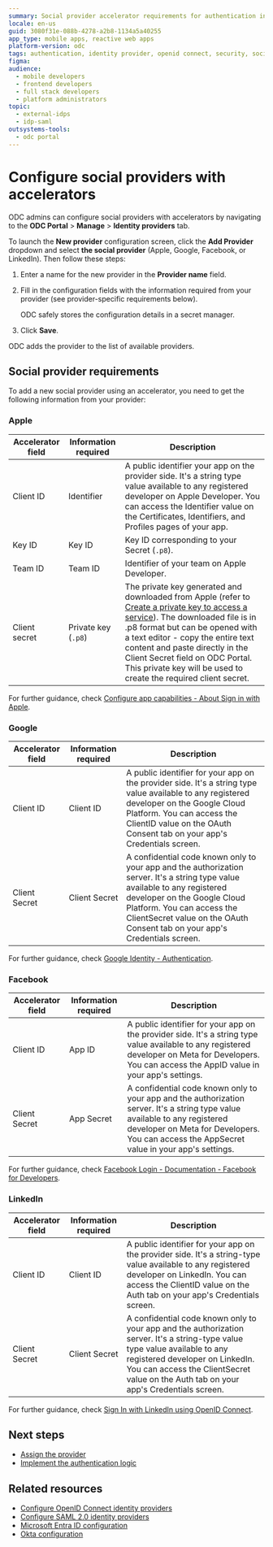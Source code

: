 ```yaml
---
summary: Social provider accelerator requirements for authentication in OutSystems Developer Cloud (ODC).
locale: en-us
guid: 3080f31e-088b-4278-a2b8-1134a5a40255
app_type: mobile apps, reactive web apps
platform-version: odc
tags: authentication, identity provider, openid connect, security, social login
figma:
audience:
  - mobile developers
  - frontend developers
  - full stack developers
  - platform administrators
topic:
  - external-idps
  - idp-saml
outsystems-tools:
  - odc portal
---
```


# Configure social providers with accelerators

ODC admins can configure social providers with accelerators by navigating to the **ODC Portal** > **Manage** > **Identity providers** tab.

To launch the **New provider** configuration screen, click the **Add Provider** dropdown and select **the social provider** (Apple, Google, Facebook, or LinkedIn). Then follow these steps:

1. Enter a name for the new provider in the **Provider name** field.

1. Fill in the configuration fields with the information required from your provider (see provider-specific requirements below).

    <div class="info" markdown="1">

    ODC safely stores the configuration details in a secret manager.

    </div>

1. Click **Save**. 

ODC adds the provider to the list of available providers.

## Social provider requirements

To add a new social provider using an accelerator, you need to get the following information from your provider:

### Apple

Accelerator field | Information required | Description
---|---|---
Client ID | Identifier | A public identifier your app on the provider side. It's a string type value available to any registered developer on Apple Developer. You can access the Identifier value on the Certificates, Identifiers, and Profiles pages of your app.
Key ID | Key ID | Key ID corresponding to your Secret (`.p8`).
Team ID | Team ID | Identifier of your team on Apple Developer.
Client secret | Private key (`.p8`) | The private key generated and downloaded from Apple (refer to [Create a private key to access a service](https://developer.apple.com/help/account/manage-keys/create-a-private-key)). The downloaded file is in .p8 format but can be opened with a text editor - copy the entire text content and paste directly in the Client Secret field on ODC Portal. This private key will be used to create the required client secret.

For further guidance, check [Configure app capabilities - About Sign in with Apple](https://developer.apple.com/help/account/configure-app-capabilities/about-sign-in-with-apple).

### Google

Accelerator field | Information required | Description
---|---|---
Client ID | Client ID | A public identifier for your app on the provider side. It's a string type value available to any registered developer on the Google Cloud Platform. You can access the ClientID value on the OAuth Consent tab on your app's Credentials screen.
Client Secret | Client Secret | A confidential code known only to your app and the authorization server. It's a string type value available to any registered developer on the Google Cloud Platform. You can access the ClientSecret value on the OAuth Consent tab on your app's Credentials screen.

For further guidance, check [Google Identity - Authentication](https://developers.google.com/identity/gsi/web/guides/overview).

### Facebook

Accelerator field | Information required | Description
---|---|---
Client ID | App ID | A public identifier for your app on the provider side. It's a string type value available to any registered developer on Meta for Developers. You can access the AppID value in your app's settings.
Client Secret | App Secret | A confidential code known only to your app and the authorization server. It's a string type value available to any registered developer on Meta for Developers. You can access the AppSecret value in your app's settings.

For further guidance, check [Facebook Login - Documentation - Facebook for Developers](https://developers.facebook.com/docs/facebook-login/).

### LinkedIn

Accelerator field | Information required | Description
---|---|---
Client ID | Client ID | A public identifier for your app on the provider side. It's a string-type value available to any registered developer on LinkedIn. You can access the ClientID value on the Auth tab on your app's Credentials screen.
Client Secret | Client Secret | A confidential code known only to your app and the authorization server. It's a string-type value type value available to any registered developer on LinkedIn. You can access the ClientSecret value on the Auth tab on your app's Credentials screen.

For further guidance, check [Sign In with LinkedIn using OpenID Connect](https://learn.microsoft.com/en-us/linkedin/consumer/integrations/self-serve/sign-in-with-linkedin-v2).

## Next steps

* [Assign the provider](intro.md#assign-an-external-idp) 
* [Implement the authentication logic](apps.md)

## Related resources

* [Configure OpenID Connect identity providers](configure-openid-connect.md)
* [Configure SAML 2.0 identity providers](configure-saml2.md)
* [Microsoft Entra ID configuration](azure-ad.md)
* [Okta configuration](okta.md)
